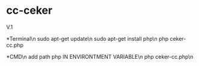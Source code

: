 # cc-ceker
V.1

*Terminal\n
sudo apt-get update\n
sudo apt-get install php\n
php ceker-cc.php

*CMD\n
add path php IN ENVIRONTMENT VARIABLE\n
php ceker-cc.php\n

